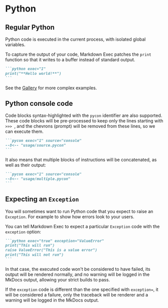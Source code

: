 # Python

## Regular Python

Python code is executed in the current process,
with isolated global variables.

To capture the output of your code, Markdown Exec patches the `print`
function so that it writes to a buffer instead of standard output.

````md exec="1" source="tabbed-left" tabs="Markdown|Rendered"
```python exec="1"
print("**Hello world!**")
```
````

See the [Gallery](../gallery.md) for more complex examples.

## Python console code

Code blocks syntax-highlighted with the `pycon` identifier are also supported.
These code blocks will be pre-processed to keep only the lines
starting with `>>> `, and the chevrons (prompt) will be removed from these lines,
so we can execute them.

````md exec="1" source="tabbed-left" tabs="Markdown|Rendered"
```pycon exec="1" source="console"
--8<-- "usage/source.pycon"
```
````

It also means that multiple blocks of instructions will be concatenated,
as well as their output:

````md exec="1" source="tabbed-left" tabs="Markdown|Rendered"
```pycon exec="1" source="console"
--8<-- "usage/multiple.pycon"
```
````

## Expecting an `Exception`

You will sometimes want to run Python code that you
expect to raise an `Exception`. 
For example to show how errors look to your users.

You can tell Markdown Exec to expect
a particular `Exception` code with the `exception` option:

````md
```python exec="true" exception="ValueError"
print("This will run")
raise ValueError("This is a value error")
print("This will not run")
```
````

In that case, the executed code won't be considered
to have failed, its output will be rendered normally,
and no warning will be logged in the MkDocs output,
allowing your strict builds to pass.

If the `exception` code is different than the one specified
with `exception=`, it will be considered a failure,
only the traceback will be renderer
and a warning will be logged in the MkDocs output.